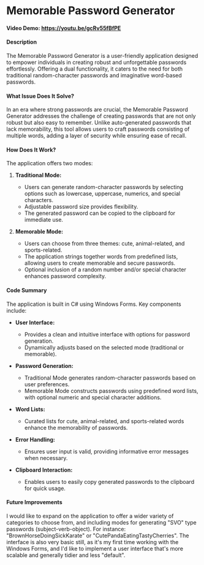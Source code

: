 # Memorable Password Generator
#### Video Demo: https://youtu.be/gcRv55fBfPE
#### Description
The Memorable Password Generator is a user-friendly application designed to empower individuals in creating robust and unforgettable passwords effortlessly. Offering a dual functionality, it caters to the need for both traditional random-character passwords and imaginative word-based passwords.

#### What Issue Does It Solve?
In an era where strong passwords are crucial, the Memorable Password Generator addresses the challenge of creating passwords that are not only robust but also easy to remember. Unlike auto-generated passwords that lack memorability, this tool allows users to craft passwords consisting of multiple words, adding a layer of security while ensuring ease of recall.

#### How Does It Work?
The application offers two modes:

1. **Traditional Mode:**
   - Users can generate random-character passwords by selecting options such as lowercase, uppercase, numerics, and special characters.
   - Adjustable password size provides flexibility.
   - The generated password can be copied to the clipboard for immediate use.

2. **Memorable Mode:**
   - Users can choose from three themes: cute, animal-related, and sports-related.
   - The application strings together words from predefined lists, allowing users to create memorable and secure passwords.
   - Optional inclusion of a random number and/or special character enhances password complexity.

#### Code Summary
The application is built in C# using Windows Forms. Key components include:

- **User Interface:**
  - Provides a clean and intuitive interface with options for password generation.
  - Dynamically adjusts based on the selected mode (traditional or memorable).

- **Password Generation:**
  - Traditional Mode generates random-character passwords based on user preferences.
  - Memorable Mode constructs passwords using predefined word lists, with optional numeric and special character additions.

- **Word Lists:**
  - Curated lists for cute, animal-related, and sports-related words enhance the memorability of passwords.

- **Error Handling:**
  - Ensures user input is valid, providing informative error messages when necessary.

- **Clipboard Interaction:**
  - Enables users to easily copy generated passwords to the clipboard for quick usage.

#### Future Improvements
I would like to expand on the application to offer a wider variety of categories to choose from, and including modes for generating "SVO" type passwords (subject-verb-object). For instance: "BrownHorseDoingSickKarate" or "CutePandaEatingTastyCherries". The interface is also very basic still, as it's my first time working with the Windows Forms, and I'd like to implement a user interface that's more scalable and generally tidier and less "default".
